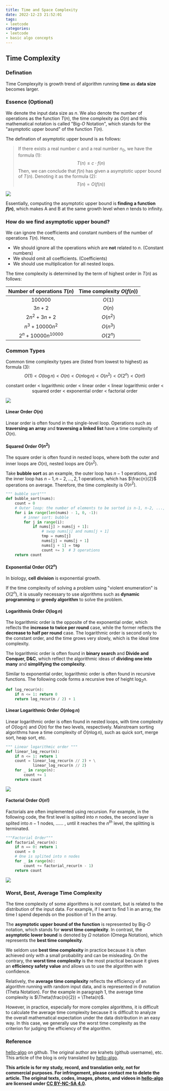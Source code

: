 ```yaml
---
title: Time and Space Complexity
date: 2022-12-23 21:52:01
tags: 
- leetcode
categories:
- leetcode
- basic algo concepts
---
```


## Time Complexity

### Defination

Time Complexyity is growth trend of algorithm running **time** as **data size** becomes larger.

### Essence (Optional)

We denote the input data size as $n$. We also denote the number of operations as the function $T(n)$, the time complexity as $O(n)$ and this mathematical notation is called "Big-$O$ Notation", which stands for the "asymptotic upper bound" of the function $T(n)$.

The defination of asymptotic upper bound is as follows:

> If there exists a real number $c$ and a real number $n_0$, we have the formula (1):
> $$
> T(n) \leq c \cdot f(n)
> $$
> Then, we can conclude that $f(n)$ has given a asymptotic upper bound of $T(n)$. Denoting it as the formula (2):
> $$
> T(n) = O(f(n))
> $$
> 

![](https://i.imgur.com/BjKRMsu.png)

Essentially, computing the asymptotic upper bound is **finding a function $f(n)$**, which makes A and B at the same growth level when $n$ tends to infinity.

### How do we find asymptotic upper bound?

We can ignore the coefficients and constant numbers of the number of operations $T(n)$. Hence,

- We should ignore all the operations which are **not** related to $n$. (Constant numbers)
- We should omit all coefficients. (Coefficients)
- We should use multiplication for all nested loops.

The time complexity is determined by the term of highest order in $T(n)$ as follows:

| Number of operations $T(n)$ | Time complexity $O(f(n))$ |
| :-------------------------: | :-----------------------: |
|           100000            |          $O(1)$           |
|           $3n+2$            |          $O(n)$           |
|         $2n^2+3n+2$         |         $O(n^2)$          |
|       $n^3+10000n^2$        |         $O(n^3)$          |
|    $2^n+10000n^{10000}$     |         $O(2^n)$          |

### Common Types

Common time complexity types are (listed from lowest to highest) as formula (3):
$$
O(1) < O(\log n) < O(n) < O(n\log n) < O(n^2) < O(2^n) < O(n!)
$$

<center>constant order < logarithmic order < linear order < linear logarithmic order < squared order < exponential order < factorial order</center>

![](https://i.imgur.com/Pwe2C7e.png)

#### Linear Order $O(n)$

Linear order is often found in the single-level loop. Operations such as **traversing an array** and **traversing a linked list** have a time complexity of $O(n)$.

#### Squared Order $O(n^2)$

The square order is often found in nested loops, where both the outer and inner loops are $O(n)$, nested loops are $O(n^2)$.

Take **bubble sort** as an example, the outer loop has $n-1$ operations, and the inner loop has $n-1, n-2, ..., 2, 1$ operations, which has $\frac{n}{2}$ operations on average. Therefore, the time complexity is $O(n^2)$.

```python
""" bubble sort"""
def bubble_sort(nums):
    count = 0
    # Outer loop: the number of elements to be sorted is n-1, n-2, ..., 1
    for i in range(len(nums) - 1, 0, -1):
        # inner sort: bubble
        for j in range(i):
            if nums[j] > nums[j + 1]:
                # swap nums[j] and nums[j + 1]
                tmp = nums[j]
                nums[j] = nums[j + 1]
                nums[j + 1] = tmp
                count += 3  # 3 operations
    return count
```

#### Exponential Order $O(2^n)$

In biology, **cell division** is exponential growth.

If the time complexity of solving a problem using "violent enumeration" is $O(2^n)$, it is usually necessary to use algorithms such as **dynamic programming** or **greedy algorithm** to solve the problem.

#### Logarithmis Order $O(\log n)$

The logarithmic order is the opposite of the exponential order, which reflects the **increase to twice per round** case, while the former reflects the **decrease to half per round** case. The logarithmic order is second only to the constant order, and the time grows very slowly, which is the ideal time complexity.

The logarithmic order is often found in **binary search** and **Divide and Conquer, D&C**, which reflect the algorithmic ideas of **dividing one into many** and **simplifying the complexity**.

Similar to exponential order, logarithmic order is often found in recursive functions. The following code forms a recursive tree of height $\log_2n$.

```python
def log_recur(n):
    if n <= 1: return 0
    return log_recur(n / 2) + 1
```

#### Linear Logarithmic Order $O(n\log n)$

Linear logarithmic order is often found in nested loops, with time complexity of $O(\log n)$ and $O(n)$ for the two levels, respectively. Mainstream sorting algorithms have a time complexity of $O(n\log n)$, such as quick sort, merge sort, heap sort, etc.

```python
""" Linear logarithmic order """
def linear_log_recur(n):
    if n <= 1: return 1
    count = linear_log_recur(n // 2) + \
            linear_log_recur(n // 2)
    for _ in range(n):
        count += 1
    return count
```

![](https://i.imgur.com/z6imbL1.png)

####  Factorial Order $O(n!)$

Factorials are often implemented using recursion. For example, in the following code, the first level is splited into $n$ nodes, the second layer is splited into $n-1$ nodes, ...... , until it reaches the $n^{th}$ level, the splitting is terminated.

```python
"""Factorial Order"""
def factorial_recur(n):
    if n == 0: return 1
    count = 0
    # One is splited into n nodes
    for _ in range(n):
        count += factorial_recur(n - 1)
    return count
```

![](https://i.imgur.com/5R2ceAL.png)

### Worst, Best, Average Time Complexity

The time complexity of some algorithms is not constant, but is related to the distribution of the input data. For example, if I want to find 1 in an array, the time I spend depends on the position of 1 in the array.

The **asymptotic upper bound of the function** is represented by Big-$O$ notation, which stands for **worst time complexity**. In contrast, the **asymptotic lower bound** is denoted by $\Omega$ notation (Omega Notation), which represents the **best time complexity**.

We seldom use **best time complexity** in practice because it is often achieved only with a small probability and can be misleading. On the contrary, the **worst time complexity** is the most practical because it gives an **efficiency safety value** and allows us to use the algorithm with confidence.

Relatively, the **average time complexity** reflects the efficiency of an algorithm running with random input data, and is represented in $\Theta$ notation (Theta Notation). For the example in paragraph 1, the average time complexity is $\Theta(\frac{n}{2}) = \Theta(n)$.

However, in practice, especially for more complex algorithms, it is difficult to calculate the average time complexity because it is difficult to analyze the overall mathematical expectation under the data distribution in an easy way. In this case, we generally use the worst time complexity as the criterion for judging the efficiency of the algorithm.

### Reference

[hello-algo](https://github.com/krahets/hello-algo) on github. The original author are krahets (github username), etc. This article of the blog is only translated by [hello-algo](https://github.com/krahets/hello-algo).

**This article is for my study, record, and translation only, not for commercial purposes. For infringement, please contact me to delete the article. The original texts, codes, images, photos, and videos in [hello-algo](https://github.com/krahets/hello-algo) are licensed under [CC BY-NC-SA 4.0](https://creativecommons.org/licenses/by-nc-sa/4.0/).**
